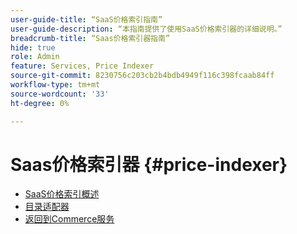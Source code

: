 ```yaml
---
user-guide-title: “SaaS价格索引指南”
user-guide-description: “本指南提供了使用SaaS价格索引器的详细说明。”
breadcrumb-title: “Saas价格索引器指南”
hide: true
role: Admin
feature: Services, Price Indexer
source-git-commit: 8230756c203cb2b4bdb4949f116c398fcaab84ff
workflow-type: tm+mt
source-wordcount: '33'
ht-degree: 0%

---
```


# Saas价格索引器 {#price-indexer}

- [SaaS价格索引概述](price-indexing.md)
- [目录适配器](catalog-adapter.md)
- [返回到Commerce服务](https://experienceleague.adobe.com/docs/commerce-merchant-services/user-guides/home.html)


